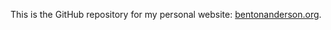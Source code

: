 This is the GitHub repository for my personal website: <a href="bentonanderson.org">bentonanderson.org</a>.